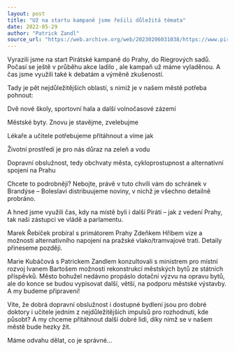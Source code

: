 ```yaml
---
layout: post
title: "Už na startu kampaně jsme řešili důležitá témata"
date: 2022-05-29
author: "Patrick Zandl"
source_url: "https://web.archive.org/web/20230206031038/https://www.piratibrandys.cz/clanek/2022-05-29-na-startu-kampane-jsme-resili-dulezita-temata"
---
```

Vyrazili jsme na start Pirátské kampaně do Prahy, do Riegrových sadů. Počasí se ještě v průběhu akce ladilo , ale kampaň už máme vyladěnou. A čas jsme využili také k debatám a výměně zkušeností.

Tady je pět nejdůležitějších oblastí, s nimiž je v našem městě potřeba pohnout:

Dvě nové školy, sportovní hala a další volnočasové zázemí

Městské byty. Znovu je stavějme, zvelebujme

Lékaře a učitele potřebujeme přitáhnout a víme jak

Životní prostředí je pro nás důraz na zeleň a vodu

Dopravní obslužnost, tedy obchvaty města, cykloprostupnost a alternativní spojení na Prahu

Chcete to podrobněji? Nebojte, právě v tuto chvíli vám do schránek v Brandýse – Boleslavi distribuujeme noviny, v nichž je všechno detailně probráno.

A hned jsme využili čas, kdy na místě byli i další Piráti – jak z vedení Prahy, tak naši zástupci ve vládě a parlamentu.

Marek Řebíček probíral s primátorem Prahy Zdeňkem Hřibem vize a možnosti alternativního napojení na pražské vlako/tramvajové trati. Detaily přineseme později.

Marie Kubáčová s Patrickem Zandlem konzultovali s ministrem pro místní rozvoj Ivanem Bartošem možnosti rekonstrukcí městských bytů ze státních příspěvků. Město bohužel nedávno propáslo dotační výzvu na opravu bytů, ale do konce se budou vypisovat další, větší, na podporu městské výstavby. A my budeme připraveni!

Víte, že dobrá dopravní obslužnost i dostupné bydlení jsou pro dobré doktory i učitele jedním z nejdůležitějších impulsů pro rozhodnutí, kde působt? A my chceme přitáhnout další dobré lidi, díky nimž se v našem městě bude hezky žít.

Máme odvahu dělat, co je správné…


